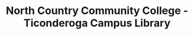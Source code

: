 ---
layout: repo
title: "North Country Community College - Ticonderoga Campus Library"
id: 23218
permalink: repos/23218/
---